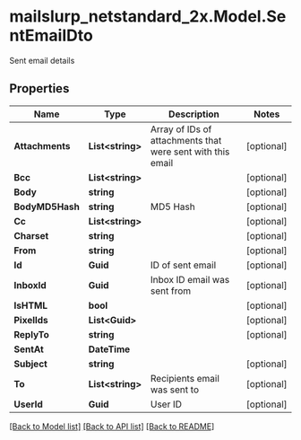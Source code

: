 # mailslurp_netstandard_2x.Model.SentEmailDto
Sent email details

## Properties

Name | Type | Description | Notes
------------ | ------------- | ------------- | -------------
**Attachments** | **List&lt;string&gt;** | Array of IDs of attachments that were sent with this email | [optional] 
**Bcc** | **List&lt;string&gt;** |  | [optional] 
**Body** | **string** |  | [optional] 
**BodyMD5Hash** | **string** | MD5 Hash | [optional] 
**Cc** | **List&lt;string&gt;** |  | [optional] 
**Charset** | **string** |  | [optional] 
**From** | **string** |  | [optional] 
**Id** | **Guid** | ID of sent email | [optional] 
**InboxId** | **Guid** | Inbox ID email was sent from | [optional] 
**IsHTML** | **bool** |  | [optional] 
**PixelIds** | **List&lt;Guid&gt;** |  | [optional] 
**ReplyTo** | **string** |  | [optional] 
**SentAt** | **DateTime** |  | 
**Subject** | **string** |  | [optional] 
**To** | **List&lt;string&gt;** | Recipients email was sent to | [optional] 
**UserId** | **Guid** | User ID | [optional] 

[[Back to Model list]](../README#documentation-for-models) [[Back to API list]](../README#documentation-for-api-endpoints) [[Back to README]](../README)

